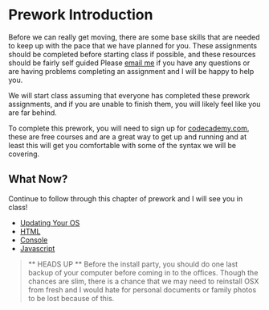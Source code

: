 # Prework Introduction

Before we can really get moving, there are some base skills that are needed to keep up with the pace that we have planned for you.
These assignments should be completed before starting class if possible, and these resources should be fairly self guided 
Please [email me](mailto:ryan@theironyard.com) if you have any questions or are having problems completing an assignment and I will be happy to help you.

We will start class assuming that everyone has completed these prework assignments, and if you are unable to finish them, you will likely feel like you are far behind.

To complete this prework, you will need to sign up for [codecademy.com](codecademy), these are free courses and are a great way to get up and running and at least this will get you comfortable with some of the syntax we will be covering.

## What Now?

Continue to follow through this chapter of prework and I will see you in class!

- [Updating Your OS](updating.html)
- [HTML](html.md)
- [Console](console.md)
- [Javascript](html.md)

> ** HEADS UP ** Before the install party, you should do one last backup of your computer before coming in to the offices.
> Though the chances are slim, there is a chance that we may need to reinstall OSX from fresh and I would hate for personal documents or family photos to be lost because of this.

